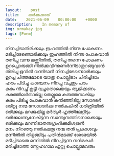 ```yaml
---
layout:    post
title:    ഓർമ്മക്കായ്
date:    2021-06-09    00:00:00    +0000
description:    In memory of
img: ormakay.jpg
tags: [Poem]
---
```


നിനച്ചിടാതിരിക്കലും ഇഹത്തിൽ നിന്നു പോകണം  
മടിച്ചിടേണ്ടൊരിക്കലും ഇഹത്തിൽ നിന്നു പോകുവാൻ  
തനിച്ചു വന്നു മണ്ണിതിൽ, തനിച്ചു തന്നെ പോകണം  
ഉറച്ചൊരുങ്ങി നിൽക്കവിന്നുണർന്നിടാതുറങ്ങുവാൻ  
തിരിച്ചു ഭൂവിൽ വന്നിടാൻ നിനച്ചിടേണ്ടൊരിക്കലും  
ഉറച്ച ചിത്തമോടെ യാത്ര ചൊല്ലിടാം ചിരിച്ചിടാം  
ഹരം പിടിച്ചു കാഞ്ചനം നിറച്ചു വച്ചതും പരം  
കരം നിറച്ച് കൂട്ടി വച്ചതൊക്കെയും ത്യജിക്കണം  
കരത്തിലർത്ഥമില്ല തെല്ലുമെ കരുത്തനാകിലും  
കരം പിടിച്ചു പോകുവാൻ കനിഞ്ഞിടില്ല സോദരർ  
ഒരിറ്റു നന്മ സോദരർക്കു നൽകുകിൽ ധരിത്രിയിൽ  
ഒരിക്കലും മറക്കുകില്ല മർത്യർ ഹൃത്തിലേറ്റിടും  
ഒരിക്കലന്ന്യനേകിടുന്ന സാന്ത്വനത്തിനൊക്കെയും  
ഒരിക്കലും മറന്നിടാതനുഗ്രഹിക്കുമീശ്വരൻ  
മനം നിറഞ്ഞു നൽകുമത്ര നന്മ തൻ പ്രകാശവും  
മന്നിതിൽ തിളങ്ങിടും പതിൻമടങ്ങ് ശോഭയിൽ  
മടിച്ചിടാതെ മന്നിതിൽ നിറച്ചിടുന്ന നൻമകൾ  
മരിച്ചിടാത്ത സ്നേഹഗാഥ ഏറ്റു ചൊല്ലുമേവരും  